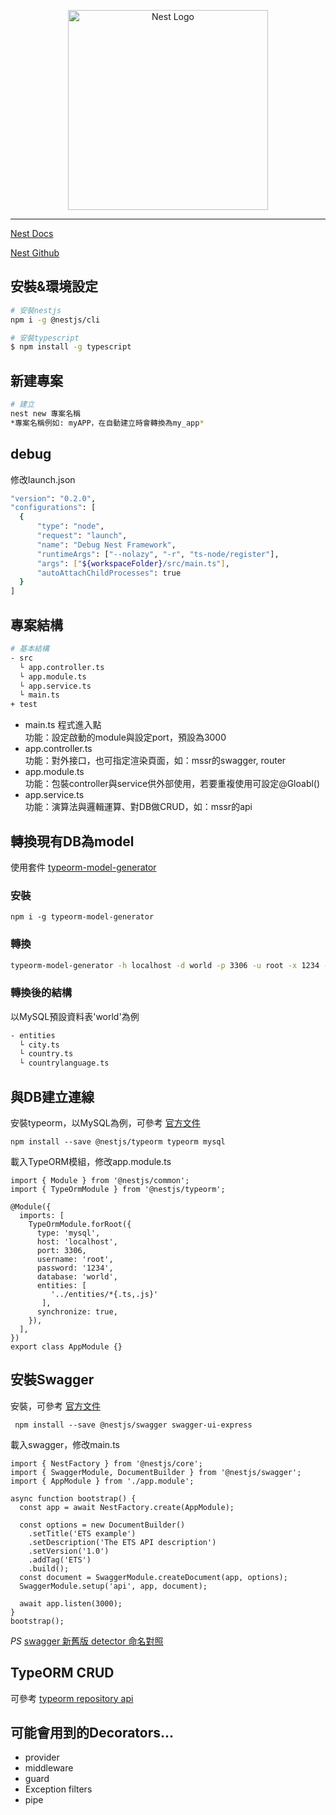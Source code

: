 <p align="center">
  <a href="http://nestjs.com/" target="blank"><img src="https://nestjs.com/img/logo_text.svg" width="320" alt="Nest Logo" /></a>
</p>

***

[Nest Docs](https://docs.nestjs.com/)

[Nest Github](https://github.com/nestjs/nest)

## 安裝&環境設定

```bash
# 安裝nestjs
npm i -g @nestjs/cli

# 安裝typescript
$ npm install -g typescript
```

## 新建專案

```bash
# 建立
nest new 專案名稱
*專案名稱例如: myAPP，在自動建立時會轉換為my_app*
```

## debug
修改launch.json
```bash
"version": "0.2.0",
"configurations": [
  {
      "type": "node",
      "request": "launch",
      "name": "Debug Nest Framework",
      "runtimeArgs": ["--nolazy", "-r", "ts-node/register"],
      "args": ["${workspaceFolder}/src/main.ts"],
      "autoAttachChildProcesses": true
  }
]
```

## 專案結構

```bash
# 基本結構
- src
  └ app.controller.ts
  └ app.module.ts
  └ app.service.ts
  └ main.ts
+ test
```

* main.ts 程式進入點   
  功能：設定啟動的module與設定port，預設為3000
* app.controller.ts   
  功能：對外接口，也可指定渲染頁面，如：mssr的swagger, router
* app.module.ts       
  功能：包裝controller與service供外部使用，若要重複使用可設定@Gloabl()
* app.service.ts      
  功能：演算法與邏輯運算、對DB做CRUD，如：mssr的api


## 轉換現有DB為model
使用套件 [typeorm-model-generator](https://www.npmjs.com/package/typeorm-model-generator)

### 安裝
```
npm i -g typeorm-model-generator
```
### 轉換
```bash
typeorm-model-generator -h localhost -d world -p 3306 -u root -x 1234 -e mysql -o .
```
### 轉換後的結構
以MySQL預設資料表'world'為例
```bash
- entities
  └ city.ts
  └ country.ts
  └ countrylanguage.ts
```

## 與DB建立連線
安裝typeorm，以MySQL為例，可參考 [官方文件](https://docs.nestjs.com/techniques/database)
```
npm install --save @nestjs/typeorm typeorm mysql
```
載入TypeORM模組，修改app.module.ts
```
import { Module } from '@nestjs/common';
import { TypeOrmModule } from '@nestjs/typeorm';

@Module({
  imports: [
    TypeOrmModule.forRoot({
      type: 'mysql',
      host: 'localhost',
      port: 3306,
      username: 'root',
      password: '1234',
      database: 'world',
      entities: [
         '../entities/*{.ts,.js}'
       ],
      synchronize: true,
    }),
  ],
})
export class AppModule {}
```
## 安裝Swagger
安裝，可參考 [官方文件](https://docs.nestjs.com/recipes/swagger)
```
 npm install --save @nestjs/swagger swagger-ui-express
```
載入swagger，修改main.ts
```
import { NestFactory } from '@nestjs/core';
import { SwaggerModule, DocumentBuilder } from '@nestjs/swagger';
import { AppModule } from './app.module';

async function bootstrap() {
  const app = await NestFactory.create(AppModule);

  const options = new DocumentBuilder()
    .setTitle('ETS example')
    .setDescription('The ETS API description')
    .setVersion('1.0')
    .addTag('ETS')
    .build();
  const document = SwaggerModule.createDocument(app, options);
  SwaggerModule.setup('api', app, document);

  await app.listen(3000);
}
bootstrap();
```
*PS*
[swagger 新舊版 detector 命名對照](https://docs.nestjs.com/recipes/swagger#migration-to-40)


## TypeORM CRUD
可參考 [typeorm repository api](https://typeorm.io/#/repository-api/repository-api)

## 可能會用到的Decorators...
* provider
* middleware
* guard
* Exception filters
* pipe
